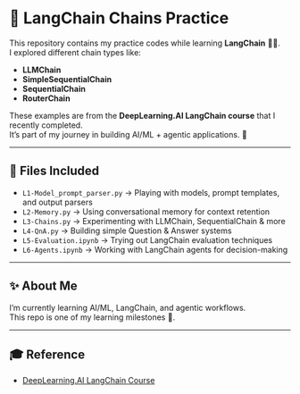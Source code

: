 # 🌟 LangChain Chains Practice

This repository contains my practice codes while learning **LangChain** 🦜🔗.  
I explored different chain types like:

- **LLMChain**  
- **SimpleSequentialChain**  
- **SequentialChain**  
- **RouterChain**  

These examples are from the **DeepLearning.AI LangChain course** that I recently completed.  
It’s part of my journey in building AI/ML + agentic applications. 🚀

---

## 📂 Files Included
- `L1-Model_prompt_parser.py` → Playing with models, prompt templates, and output parsers  
- `L2-Memory.py` → Using conversational memory for context retention  
- `L3-Chains.py` → Experimenting with LLMChain, SequentialChain & more  
- `L4-QnA.py` → Building simple Question & Answer systems
- `L5-Evaluation.ipynb` → Trying out LangChain evaluation techniques  
- `L6-Agents.ipynb` → Working with LangChain agents for decision-making  

---

## ✨ About Me
I’m currently learning AI/ML, LangChain, and agentic workflows.  
This repo is one of my learning milestones 💫.

---

## 🎓 Reference
- [DeepLearning.AI LangChain Course](https://www.deeplearning.ai/)



